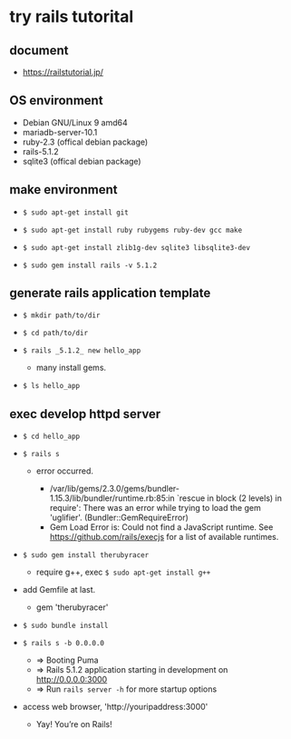 # try rails tutorital

## document

- https://railstutorial.jp/


## OS environment

- Debian GNU/Linux 9 amd64
- mariadb-server-10.1
- ruby-2.3 (offical debian package)
- rails-5.1.2
- sqlite3 (offical debian package)


## make environment

- `$ sudo apt-get install git`

- `$ sudo apt-get install ruby rubygems ruby-dev gcc make`

- `$ sudo apt-get install zlib1g-dev sqlite3 libsqlite3-dev`

- `$ sudo gem install rails -v 5.1.2`


## generate rails application template

- `$ mkdir path/to/dir`

- `$ cd path/to/dir`

- `$ rails _5.1.2_ new hello_app`

  - many install gems.

- `$ ls hello_app`


## exec develop httpd server

- `$ cd hello_app`

- `$ rails s`

  - error occurred.

    - /var/lib/gems/2.3.0/gems/bundler-1.15.3/lib/bundler/runtime.rb:85:in `rescue in block (2 levels) in require': There was an error while trying to load the gem 'uglifier'. (Bundler::GemRequireError)
    - Gem Load Error is: Could not find a JavaScript runtime. See https://github.com/rails/execjs for a list of available runtimes.

- `$ sudo gem install therubyracer`

  - require g++, exec `$ sudo apt-get install g++`

- add Gemfile at last.

  - gem 'therubyracer'

- `$ sudo bundle install`

- `$ rails s -b 0.0.0.0`

  - => Booting Puma
  - => Rails 5.1.2 application starting in development on http://0.0.0.0:3000
  - => Run `rails server -h` for more startup options

- access web browser, 'http://youripaddress:3000'

  - Yay! You’re on Rails!


